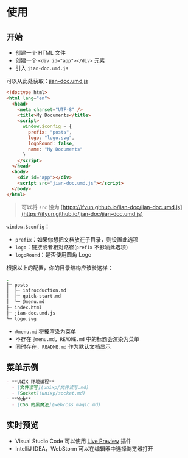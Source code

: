# 使用

## 开始

- 创建一个 HTML 文件
- 创建一个 `<div id="app"></div>` 元素
- 引入 `jian-doc.umd.js`

可以从此处获取：[jian-doc.umd.js](https://ifyun.github.io/jian-doc/jian-doc.umd.js)

```html
<!doctype html>
<html lang="en">
  <head>
    <meta charset="UTF-8" />
    <title>My Documents</title>
    <script>
      window.$config = {
        prefix: "posts",
        logo: "logo.svg",
        logoRound: false,
        name: "My Documents"
      }
    </script>
  </head>
  <body>
    <div id="app"></div>
    <script src="jian-doc.umd.js"></script>
  </body>
</html>
```

> 可以将 `src` 设为 [https://ifyun.github.io/jian-doc/jian-doc.umd.js](https://ifyun.github.io/jian-doc/jian-doc.umd.js)

`window.$config`：

- `prefix`：如果你想把文档放在子目录，则设置此选项
- `logo`：链接或者相对路径(`prefix` 不影响此选项)
- `logoRound`：是否使用圆角 Logo

根据以上的配置，你的目录结构应该长这样：

```bash
.
├─ posts
│  ├─ introcduction.md
│  ├─ quick-start.md
│  └─ @menu.md
├─ index.html
├─ jian-doc.umd.js
└─ logo.svg
```

- `@menu.md` 将被渲染为菜单
- 不存在 `@menu.md`，`README.md` 中的标题会渲染为菜单
- 同时存在，`README.md` 作为默认文档显示

## 菜单示例

```markdown
- **UNIX 环境编程**
  - [文件读写](unixp/文件读写.md)
  - [Socket](unixp/socket.md)
- **Web**
  - [CSS 的黑魔法](web/css_magic.md)
```

## 实时预览

- Visual Studio Code 可以使用 [Live Preview](https://marketplace.visualstudio.com/items?itemName=ms-vscode.live-server) 插件
- IntelliJ IDEA，WebStorm 可以在编辑器中选择浏览器打开
